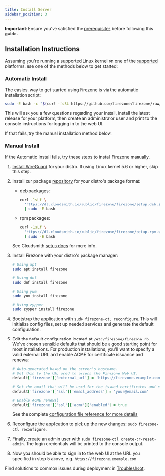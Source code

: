 ```yaml
---
title: Install Server
sidebar_position: 3
---
```


**Important**: Ensure you've satisfied the
[prerequisites](../deploy/prerequisites) before following this
guide.

## Installation Instructions

Assuming you're running a supported Linux kernel on one of the [supported
platforms](./supported-platforms), use one of the methods below to get started:

### Automatic Install

The easiest way to get started using Firezone is via the automatic installation
script:

```bash
sudo -E bash -c "$(curl -fsSL https://github.com/firezone/firezone/raw/master/scripts/install.sh)"
```

This will ask you a few questions regarding your install, install the latest
release for your platform, then create an administrator user and print to the
console instructions for logging in to the web UI.

If that fails, try the manual installation method below.

### Manual Install

If the Automatic Install fails, try these steps to install Firezone manually.

1. [Install WireGuard](https://www.wireguard.com/install/) for your distro.
   If using Linux kernel 5.6 or higher, skip this step.

1. Install our package [repository](https://cloudsmith.io/~firezone/repos/firezone)
    for your distro's package format:
    - deb packages:

        ```bash
        curl -1sLf \
          'https://dl.cloudsmith.io/public/firezone/firezone/setup.deb.sh' \
          | sudo -E bash
        ```

    - rpm packages:

        ```bash
        curl -1sLf \
          'https://dl.cloudsmith.io/public/firezone/firezone/setup.rpm.sh' \
          | sudo -E bash
        ```

    See Cloudsmith [setup docs](https://cloudsmith.io/~firezone/repos/firezone/setup)
    for more info.

1. Install Firezone with your distro's package manager:

    ```bash
    # Using apt
    sudo apt install firezone

    # Using dnf
    sudo dnf install firezone

    # Using yum
    sudo yum install firezone

    # Using zypper
    sudo zypper install firezone
    ```

1. Bootstrap the application with `sudo firezone-ctl reconfigure`. This will
   initialize config files, set up needed services and generate the default
   configuration.
1. Edit the default configuration located at `/etc/firezone/firezone.rb`.
   We've chosen sensible defaults that should be a good starting point for most
   installations. For production installations, you'll want to specify a valid
   external URL and enable ACME for certificate issuance and renewal:

   ```ruby
   # Auto-generated based on the server's hostname.
   # Set this to the URL used to access the Firezone Web UI.
   default['firezone']['external_url'] = 'https://firezone.example.com'

   # Set the email that will be used for the issued certificates and certifications.
   default['firezone']['ssl']['email_address'] = 'your@email.com'

   # Enable ACME renewal
   default['firezone']['ssl']['acme']['enabled'] = true
   ```

   See the complete [configuration file reference for more details](../reference/configuration-file).

1. Reconfigure the application to pick up the new changes:
   `sudo firezone-ctl reconfigure`.
1. Finally, create an admin user with `sudo firezone-ctl create-or-reset-admin`.
   The login credentials will be printed to the console output.
1. Now you should be able to sign in to the web UI at the URL you specified in
   step 5 above, e.g. `https://firezone.example.com`

Find solutions to common issues during deployment in [Troubleshoot](../administer/troubleshoot).
